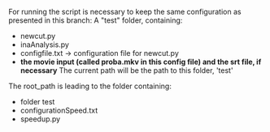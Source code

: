 For running the script is necessary to keep the same configuration as presented in this branch:
A "test" folder, containing:
  - newcut.py
  - inaAnalysis.py
  - configfile.txt -> configuration file for newcut.py
  - **the movie input (called proba.mkv in this config file) and the srt file, if necessary**
The current path will be the path to this folder, 'test'

The root_path is leading to the folder containing:
  - folder test
  - configurationSpeed.txt
  - speedup.py
